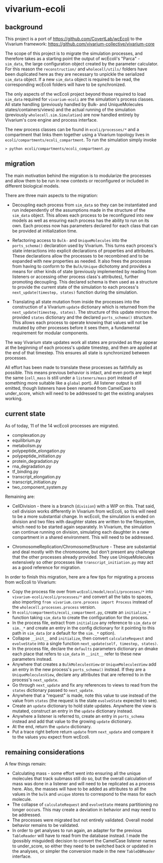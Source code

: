 # vivarium-ecoli

## background

This project is a port of https://github.com/CovertLab/wcEcoli to the Vivarium framework: https://github.com/vivarium-collective/vivarium-core

The scope of this project is to migrate the simulation processes, and therefore takes as a starting point the output of wcEcoli's "Parca" - `sim_data`, the large configuration object created by the parameter calculator. For this reason the `reconstruction/` and `wholecell/utils/` folders have been duplicated here as they are necessary to unpickle the serialized `sim_data` object. If a new `sim_data` object is required to be read, the corresponding wcEcoli folders will have to be synchronized.

The only aspects of the wcEcoli project beyond those required to load `sim_data` required for `vivarium-ecoli` are the simulation's process classes. All state handling (previously handled by Bulk- and UniqueMolecules states/containers/views) and the actual running of the simulation (previously `wholecell.sim.Simulation`) are now handled entirely by Vivarium's core engine and process interface. 

The new process classes can be found in `ecoli/processes/*` and a compartment that links them together using a Vivarium topology lives in `ecoli/compartments/ecoli_compartment`. To run the simulation simply invoke

    > python ecoli/compartments/ecoli_compartment.py

## migration

The main motivation behind the migration is to modularize the processes and allow them to be run in new contexts or reconfigured or included in different biological models. 

There are three main aspects to the migration:

* Decoupling each process from `sim_data` so they can be instantiated and run independently of the assumptions made in the structure of the `sim_data` object. This allows each process to be reconfigured into new models as well as ensuring each process has the ability to run on its own. Each process now has parameters declared for each class that can be provided at initialization time. 

* Refactoring access to `Bulk-` and `UniqueMolecules` into the `ports_schema()` declaration used by Vivarium. This turns each process's state interactions into explicit declarations of properties and attributes. These declarations allow the processes to be recombined and to be expanded with new properties as needed. It also frees the processes from having to conform to the `Bulk/Unique` dichotomy and provides a means for other kinds of state (previously implemented by reading from listeners or accessing other process class's attributes), further promoting decoupling. This declared schema is then used as a structure to provide the current state of the simulation to each process's `next_update(timestep, states)` function during the simulation.

* Translating all state mutation from inside the processes into the construction of a Vivarium `update` dictionary which is returned from the `next_update(timestep, states)`. The structure of this update mirrors the provided `states` dictionary and the declared `ports_schema()` structure. This allows each process to operate knowing that values will not be mutated by other processes before it sees them, a fundamental requirement for modular components.

The way Vivarium state updates work all states are provided as they appear at the beginning of each process's update timestep, and then are applied at the end of that timestep. This ensures all state is synchronized between processes.

All effort has been made to translate these processes as faithfully as possible. This means previous behavior is intact, and even ports are kept the same (`cell_mass` is still under a `listeners/mass` port instead of something more suitable like a `global` port). All listener output is still emitted, though listeners have been renamed from CamelCase to under_score, which will need to be addressed to get the existing analyses working. 

## current state

As of today, 11 of the 14 wcEcoli processes are migrated.

* complexation.py
* equilibrium.py
* metabolism.py
* polypeptide_elongation.py
* polypeptide_initiation.py
* protein_degradation.py
* rna_degradation.py
* tf_binding.py
* transcript_elongation.py
* transcript_initiation.py
* two_component_system.py

Remaining are:

* CellDivision - there is a branch (`division`) with a WIP on this. That said, cell division works differently in Vivarium from wcEcoli, so this will need to be a more substantial change. In wcEcoli, the simulation is ended on division and two files with daughter states are written to the filesystem, which need to be started again separately. In Vivarium, the simulation can continue running on division, simulating each daughter in a new compartment in a shared environment. This will need to be addressed.

* ChromosomeReplication/ChromosomeStructure - These are substantial and deal mostly with the chromosome, but don't present any challenge that the other processes already provided. They use UniqueMolecules extensively so other processes like `transcript_initiation.py` may act as a good reference for migration.

In order to finish this migration, here are a few tips for migrating a process from wcEcoli to Vivarium:

* Copy the process file over from `wcEcoli/model/ecoli/processes/*` into `vivarium-ecoli/ecoli/processes/*` and convert all the tabs to spaces, also importing `from vivarium.core.process import Process` instead of the `wholecell.processes.process` version.
* In `ecoli/compartments/ecoli_compartment.py`, create an `initialize_*` function taking `sim_data` to create the configuration for the process. 
* In the process file, extract from `initialize` any reference to `sim_data` or `sim._*` and create an entry in the config dictionary for it pointing to this path in `sim_data` (or a default for the `sim._*` option).
* Collapse `__init__` and `initialize`, then convert `calculateRequest` and `evolveState` into a single function `next_update(self, timestep, states)`.  
* In the process file, declare the `defaults` parameters dictionary an dmake each place that refers to `sim_data`
in `__init__` refer to these new parameters instead.
* Anywhere that creates a `BulkMoleculesView` or `UniqueMoleculesView` add an entry in the new process's `ports_schema()` instead. If they are a `UniqueMoleculesView`, declare any attributes that are referred to in the process's `next_update`.
* Go through `next_update` and fix any references to views to read from the `states` dictionary passed to `next_update`.
* Anywhere that a "request" is made, note this value to use instead of the value from `states` (the request is the state `evolveState` expected to see).
* Create an `update` dictionary to hold state updates. Anywhere the view is mutated, construct an entry in the `update` dictionary instead.
* Anywhere a listener is referred to, create an entry in `ports_schema` instead and add that value to the growing `update` dictionary.
* At the end, return the `update` dictionary.
* Put a trace right before return `update` from `next_update` and compare it to the values you expect from wcEcoli.

## remaining considerations

A few things remain:

* Calculating mass - some effort went into ensuring all the unique molecules that track submass still do so, but the overall calculation of mass was done in a listener and will need to be replicated as a process here. Also, the masses will have to be added as attributes to all the values in the `bulk` and `unique` stores to correspond to the mass for each molecule. 
* The collapse of `calculateRequest` and `evolveState` means partitioning no longer occurs. This may create a deviation in behavior and may need to be addressed.
* The processes were migrated but not entirely validated. Overall model behavior remains to be validated.
* In order to get analyses to run again, an adapter for the previous `TableReader` will have to read from the database instead. I made the (possibly misguided) decision to convert the CamelCase listener names to under_score, so either they need to be switched back or updated in the analyses, or simpler the conversion made in the new `TableDBReader` interface. 